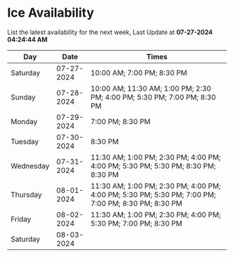 # Ice Availability

List the latest availability for the next week, Last Update at **07-27-2024 04:24:44 AM**

| Day         | Date        | Times       |
| ----------- | ----------- | ----------- |
|Saturday|07-27-2024|10:00 AM; 7:00 PM; 8:30 PM|
|Sunday|07-28-2024|10:00 AM; 11:30 AM; 1:00 PM; 2:30 PM; 4:00 PM; 5:30 PM; 7:00 PM; 8:30 PM|
|Monday|07-29-2024|7:00 PM; 8:30 PM|
|Tuesday|07-30-2024|8:30 PM|
|Wednesday|07-31-2024|11:30 AM; 1:00 PM; 2:30 PM; 4:00 PM; 4:00 PM; 5:30 PM; 5:30 PM; 8:30 PM; 8:30 PM|
|Thursday|08-01-2024|11:30 AM; 1:00 PM; 2:30 PM; 4:00 PM; 4:00 PM; 5:30 PM; 5:30 PM; 7:00 PM; 7:00 PM; 8:30 PM; 8:30 PM|
|Friday|08-02-2024|11:30 AM; 1:00 PM; 2:30 PM; 4:00 PM; 5:30 PM; 7:00 PM; 8:30 PM|
|Saturday|08-03-2024||
